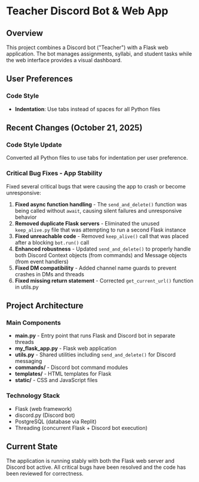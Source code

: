 # Teacher Discord Bot & Web App

## Overview
This project combines a Discord bot ("Teacher") with a Flask web application. The bot manages assignments, syllabi, and student tasks while the web interface provides a visual dashboard.

## User Preferences

### Code Style
- **Indentation**: Use tabs instead of spaces for all Python files

## Recent Changes (October 21, 2025)

### Code Style Update
Converted all Python files to use tabs for indentation per user preference.

### Critical Bug Fixes - App Stability
Fixed several critical bugs that were causing the app to crash or become unresponsive:

1. **Fixed async function handling** - The `send_and_delete()` function was being called without `await`, causing silent failures and unresponsive behavior
2. **Removed duplicate Flask servers** - Eliminated the unused `keep_alive.py` file that was attempting to run a second Flask instance
3. **Fixed unreachable code** - Removed `keep_alive()` call that was placed after a blocking `bot.run()` call
4. **Enhanced robustness** - Updated `send_and_delete()` to properly handle both Discord Context objects (from commands) and Message objects (from event handlers)
5. **Fixed DM compatibility** - Added channel name guards to prevent crashes in DMs and threads
6. **Fixed missing return statement** - Corrected `get_current_url()` function in utils.py

## Project Architecture

### Main Components
- **main.py** - Entry point that runs Flask and Discord bot in separate threads
- **my_flask_app.py** - Flask web application
- **utils.py** - Shared utilities including `send_and_delete()` for Discord messaging
- **commands/** - Discord bot command modules
- **templates/** - HTML templates for Flask
- **static/** - CSS and JavaScript files

### Technology Stack
- Flask (web framework)
- discord.py (Discord bot)
- PostgreSQL (database via Replit)
- Threading (concurrent Flask + Discord bot execution)

## Current State
The application is running stably with both the Flask web server and Discord bot active. All critical bugs have been resolved and the code has been reviewed for correctness.
